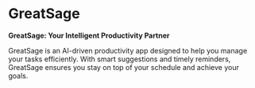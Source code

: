 # GreatSage

**GreatSage: Your Intelligent Productivity Partner**

GreatSage is an AI-driven productivity app designed to help you manage your tasks efficiently. With smart suggestions and timely reminders, GreatSage ensures you stay on top of your schedule and achieve your goals.

<!-- ## Features

- **AI-Powered Suggestions**: Receive intelligent recommendations to optimize your to-do list.
- **Timely Reminders**: Get proactive alerts before tasks are due to ensure you never miss a deadline.
- **Efficient Task Management**: Organize, prioritize, and track your tasks effortlessly.
- **User-Friendly Interface**: Enjoy a clean and intuitive design that makes task management a breeze.
- **Customizable Notifications**: Tailor reminder settings to suit your preferences and needs.

## Installation

1. **Clone the Repository**:
    ```bash
    git clone https://github.com/yourusername/greatsage.git
    ```

2. **Navigate to the Project Directory**:
    ```bash
    cd greatsage
    ```

3. **Install Dependencies**:
    ```bash
    npm install
    ```

4. **Start the Application**:
    ```bash
    npm start
    ```

## Usage

1. **Create an Account**: Sign up using your email or social media accounts.
2. **Add Tasks**: Enter tasks along with their start and end times.
3. **Receive Suggestions**: Let GreatSage provide you with smart task management recommendations.
4. **Set Reminders**: Customize when you want to receive reminders for your tasks.
5. **Stay Productive**: Use GreatSage to keep track of your progress and stay on top of your to-do list.

## Screenshots

![Dashboard](screenshots/dashboard.png)
*The GreatSage dashboard with an overview of tasks and suggestions.*

![Task Management](screenshots/task_management.png)
*Easily add and manage your tasks.*

![Reminders](screenshots/reminders.png)
*Set and customize reminders for your tasks.*

## Contributing

We welcome contributions to GreatSage! If you'd like to help out, please fork the repository and submit a pull request. For major changes, please open an issue first to discuss what you would like to change.

1. **Fork the Repository**
2. **Create a Feature Branch**:
    ```bash
    git checkout -b feature-branch
    ```
3. **Commit Your Changes**:
    ```bash
    git commit -m 'Add some feature'
    ```
4. **Push to the Branch**:
    ```bash
    git push origin feature-branch
    ```
5. **Open a Pull Request**

## License

This project is licensed under the MIT License. See the [LICENSE](LICENSE) file for more details.

## Contact

For any questions or suggestions, please contact us at support@greatsageapp.com.

---

Thank you for using GreatSage! Stay productive and let our AI assist you in achieving your goals. -->

